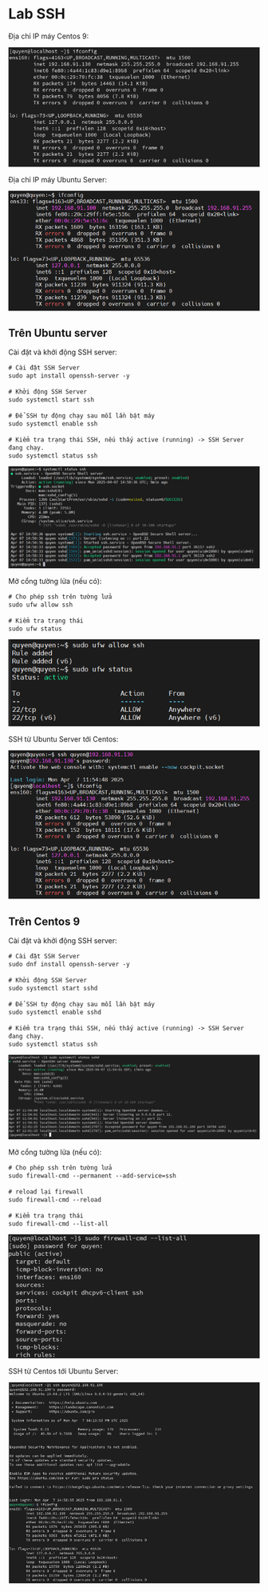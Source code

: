 # Lab SSH

Địa chỉ IP máy Centos 9:

![IP1](/QuyenNV/3.SSH/images/ip1.png)

Địa chỉ IP máy Ubuntu Server:

![IP2](/QuyenNV/3.SSH/images/ip2.png)

## Trên Ubuntu server

Cài đặt và khởi động SSH server:

    # Cài đặt SSH Server
    sudo apt install openssh-server -y

    # Khởi động SSH Server
    sudo systemctl start ssh

    # Để SSH tự động chạy sau mỗi lần bật máy
    sudo systemctl enable ssh

    # Kiểm tra trạng thái SSH, nếu thấy active (running) -> SSH Server đang chạy.
    sudo systemctl status ssh

![anh3](/QuyenNV/3.SSH/images/anh3.png)

Mở cổng tường lửa (nếu có):

    # Cho phép ssh trên tường lửa
    sudo ufw allow ssh

    # Kiểm tra trạng thái
    sudo ufw status

![anh4](/QuyenNV/3.SSH/images/anh4.png)

SSH từ Ubuntu Server tới Centos:

![anh5](/QuyenNV/3.SSH/images/anh5.png)

## Trên Centos 9

Cài đặt và khởi động SSH server:

    # Cài đặt SSH Server
    sudo dnf install openssh-server -y

    # Khởi động SSH Server
    sudo systemctl start sshd

    # Để SSH tự động chạy sau mỗi lần bật máy
    sudo systemctl enable sshd

    # Kiểm tra trạng thái SSH, nếu thấy active (running) -> SSH Server đang chạy.
    sudo systemctl status ssh

![anh6](/QuyenNV/3.SSH/images/anh6.png)

Mở cổng tường lửa (nếu có):

    # Cho phép ssh trên tường lửa
    sudo firewall-cmd --permanent --add-service=ssh

    # reload lại firewall
    sudo firewall-cmd --reload

    # Kiểm tra trạng thái
    sudo firewall-cmd --list-all

![anh7](/QuyenNV/3.SSH/images/anh7.png)

SSH từ Centos tới Ubuntu Server:

![anh8](/QuyenNV/3.SSH/images/anh8.png)




